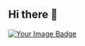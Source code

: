 ## Hi there 👋

<a href="https://tryhackme.com/p/vladiK178">
  <img src="https://tryhackme-badges.s3.amazonaws.com/vladiK178.png?cache-bust=7" alt="Your Image Badge" />
</a>

<!--
**vladiK178/vladiK178** is a ✨ _special_ ✨ repository because its `README.md` (this file) appears on your GitHub profile.

Here are some ideas to get you started:

- 🔭 I’m currently working on ...
- 🌱 I’m currently learning ...
- 👯 I’m looking to collaborate on ...
- 🤔 I’m looking for help with ...
- 💬 Ask me about ...
- 📫 How to reach me: ...
- 😄 Pronouns: ...
- ⚡ Fun fact: ...
-->
